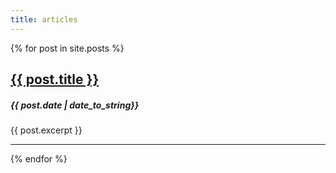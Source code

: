 ```yaml
---
title: articles
---
```

<article class="text-article">
  {% for post in site.posts %}
      <a href="{{ post.url }}"><h2 class="left-title">{{ post.title }}</h2></a>
      <h5 class="subtitle"><em>{{ post.date  | date_to_string}}</em></h5>
      {{ post.excerpt }}
      <hr />
  {% endfor %}
</article>